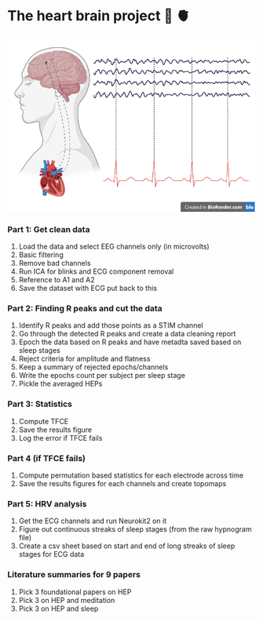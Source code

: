 # The heart brain project 🧠 🫀
![Illustration](https://github.com/rahulvenugopal/The-HBP/blob/main/HEP.png)

### Part 1: Get clean data
1. Load the data and select EEG channels only (in microvolts)
2. Basic filtering
3. Remove bad channels
4. Run ICA for blinks and ECG component removal
5. Reference to A1 and A2
5. Save the dataset with ECG put back to this

### Part 2: Finding R peaks and cut the data
1. Identify R peaks and add those points as a STIM channel
2. Go through the detected R peaks and create a data cleaning report
3. Epoch the data based on R peaks and have metadta saved based on sleep stages
4. Reject criteria for amplitude and flatness
5. Keep a summary of rejected epochs/channels
6. Write the epochs count per subject per sleep stage
7. Pickle the averaged HEPs

### Part 3: Statistics
1. Compute TFCE
2. Save the results figure
3. Log the error if TFCE fails

### Part 4  (if TFCE fails)
1. Compute permutation based statistics for each electrode across time
2. Save the results figures for each channels and create topomaps

### Part 5: HRV analysis
1. Get the ECG channels and run Neurokit2 on it
2. Figure out continuous streaks of sleep stages (from the raw hypnogram file)
3. Create a csv sheet based on start and end of long streaks of sleep stages for ECG data

### Literature summaries for 9 papers
1. Pick 3 foundational papers on HEP
2. Pick 3 on HEP and meditation
3. Pick 3 on HEP and sleep
